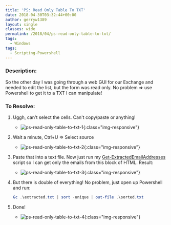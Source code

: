 ```yaml
---
title: 'PS: Read Only Table To TXT'
date: 2018-04-30T03:32:44+00:00
author: gerryw1389
layout: single
classes: wide
permalink: /2018/04/ps-read-only-table-to-txt/
tags:
  - Windows
tags:
  - Scripting-Powershell
---
```

<!--more-->

### Description:

So the other day I was going through a web GUI for our Exchange and needed to edit the list, but the form was read only. No problem => use Powershell to get it to a TXT I can manipulate!

### To Resolve:

1. Uggh, can't select the cells. Can't copy/paste or anything!
   - ![ps-read-only-table-to-txt-1](https://automationadmin.com/assets/images/uploads/2018/04/ps-read-only-table-to-txt-1.png){:class="img-responsive"}

2. Wait a minute, Ctrl+U => Select source
   - ![ps-read-only-table-to-txt-2](https://automationadmin.com/assets/images/uploads/2018/04/ps-read-only-table-to-txt-2.png){:class="img-responsive"}

3. Paste that into a text file. Now just run my [Get-ExtractedEmailAddresses](https://github.com/gerryw1389/powershell/blob/main/gwFilesystem/Public/Get-ExtractedEmailAddresses.ps1) script so I can get only the emails from this block of HTML. Result:
   - ![ps-read-only-table-to-txt-3](https://automationadmin.com/assets/images/uploads/2018/04/ps-read-only-table-to-txt-3.png){:class="img-responsive"}

4. But there is double of everything! No problem, just open up Powershell and run:

   ```powershell
   Gc .\extracted.txt | sort -unique | out-file .\sorted.txt
   ```

5. Done!
   - ![ps-read-only-table-to-txt-4](https://automationadmin.com/assets/images/uploads/2018/04/ps-read-only-table-to-txt-4.png){:class="img-responsive"}